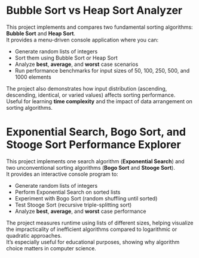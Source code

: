 # Bubble Sort vs Heap Sort Analyzer  

This project implements and compares two fundamental sorting algorithms: **Bubble Sort** and **Heap Sort**.  
It provides a menu-driven console application where you can:  
- Generate random lists of integers  
- Sort them using Bubble Sort or Heap Sort  
- Analyze **best**, **average**, and **worst** case scenarios  
- Run performance benchmarks for input sizes of 50, 100, 250, 500, and 1000 elements  

The project also demonstrates how input distribution (ascending, descending, identical, or varied values) affects sorting performance.  
Useful for learning **time complexity** and the impact of data arrangement on sorting algorithms.  

# Exponential Search, Bogo Sort, and Stooge Sort Performance Explorer  

This project implements one search algorithm (**Exponential Search**) and two unconventional sorting algorithms (**Bogo Sort** and **Stooge Sort**).  
It provides an interactive console program to:  
- Generate random lists of integers  
- Perform Exponential Search on sorted lists  
- Experiment with Bogo Sort (random shuffling until sorted)  
- Test Stooge Sort (recursive triple-splitting sort)  
- Analyze **best**, **average**, and **worst** case performance  

The project measures runtime using lists of different sizes, helping visualize the impracticality of inefficient algorithms compared to logarithmic or quadratic approaches.  
It’s especially useful for educational purposes, showing why algorithm choice matters in computer science.  
